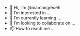 - 👋 Hi, I’m @mamangreceh
- 👀 I’m interested in ...
- 🌱 I’m currently learning ...
- 💞️ I’m looking to collaborate on ...
- 📫 How to reach me ...

<!---
mamangreceh/mamangreceh is a ✨ special ✨ repository because its `README.md` (this file) appears on your GitHub profile.
You can click the Preview link to take a look at your changes.
--->

